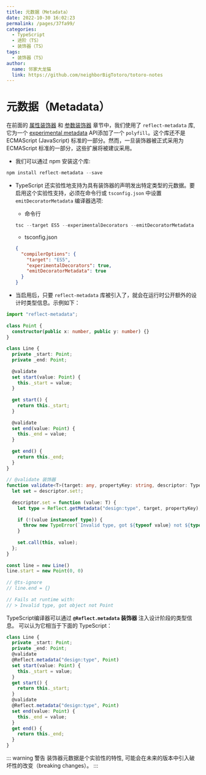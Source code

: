 ```yaml
---
title: 元数据（Metadata）
date: 2022-10-30 16:02:23
permalink: /pages/37fa99/
categories:
  - TypeScript
  - 进阶（TS）
  - 装饰器（TS）
tags:
  - 装饰器（TS）
author: 
  name: 邻家大龙猫
  link: https://github.com/neighborBigTotoro/totoro-notes
---
```




# 元数据（Metadata）


在前面的 [属性装饰器](./7-decorator-property.md) 和 [参数装饰器](./8-decorator-parameter.md) 章节中，我们使用了 `reflect-metadata` 库, 它为一个 [experimental metadata](https://github.com/rbuckton/reflect-metadata) API添加了一个 `polyfill`。这个库还不是 ECMAScript (JavaScript) 标准的一部分。然而，一旦装饰器被正式采用为 ECMAScript 标准的一部分，这些扩展将被建议采用。


- 我们可以通过 npm 安装这个库:
``` js
npm install reflect-metadata --save
```

- TypeScript 还实验性地支持为具有装饰器的声明发出特定类型的元数据。要启用这个实验性支持，必须在命令行或 `tsconfig.json` 中设置 `emitDecoratorMetadata` 编译器选项:


  - 命令行
  ``` ts
  tsc --target ES5 --experimentalDecorators --emitDecoratorMetadata
  ```

  - tsconfig.json
  ``` json
  {
    "compilerOptions": {
      "target": "ES5",
      "experimentalDecorators": true,
      "emitDecoratorMetadata": true
    }
  }
  ```

- 当启用后，只要 `reflect-metadata` 库被引入了，就会在运行时公开额外的设计时类型信息。示例如下：

``` ts
import "reflect-metadata";
 
class Point {
  constructor(public x: number, public y: number) {}
}
 
class Line {
  private _start: Point;
  private _end: Point;
 
  @validate
  set start(value: Point) {
    this._start = value;
  }
 
  get start() {
    return this._start;
  }
 
  @validate
  set end(value: Point) {
    this._end = value;
  }
 
  get end() {
    return this._end;
  }
}
 
// @validate 装饰器
function validate<T>(target: any, propertyKey: string, descriptor: TypedPropertyDescriptor<T>) {
  let set = descriptor.set!;
  
  descriptor.set = function (value: T) {
    let type = Reflect.getMetadata("design:type", target, propertyKey);
 
    if (!(value instanceof type)) {
      throw new TypeError(`Invalid type, got ${typeof value} not ${type.name}.`);
    }
 
    set.call(this, value);
  };
}
 
const line = new Line()
line.start = new Point(0, 0)
 
// @ts-ignore
// line.end = {}
 
// Fails at runtime with:
// > Invalid type, got object not Point
```


TypeScript编译器可以通过 **`@Reflect.metadata` 装饰器** 注入设计阶段的类型信息。 可以认为它相当于下面的 TypeScript：
``` ts
class Line {
  private _start: Point;
  private _end: Point;
  @validate
  @Reflect.metadata("design:type", Point)
  set start(value: Point) {
    this._start = value;
  }
  get start() {
    return this._start;
  }
  @validate
  @Reflect.metadata("design:type", Point)
  set end(value: Point) {
    this._end = value;
  }
  get end() {
    return this._end;
  }
}
```


::: warning 警告
 装饰器元数据是个实验性的特性, 可能会在未来的版本中引入破坏性的改变（breaking changes）。
:::